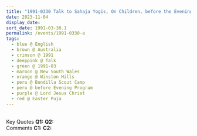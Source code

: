 ```yaml
---
title: "1991-0330 Talk to Sahaja Yogis, On Children, before the Evening Program the day before the Easter Pūjā, Bundilla Scout Camp, 6 Baden Powell Pl, Winston Hills (35 kms E of Sydney), New South Wales, Australia"
date: 2023-11-04
display_date: 
sort_date: 1991-03-30.1
permalink: /events/1991-0330-a
tags:
  - blue @ English
  - brown @ Australia
  - crimson @ 1991
  - deeppink @ Talk
  - green @ 1991-03
  - maroon @ New South Wales
  - orange @ Winston Hills
  - peru @ Bundilla Scout Camp
  - peru @ before Evening Program
  - purple @ Lord Jesus Christ
  - red @ Easter Puja
---
```


<br>

<wave-list>
  <list-title color="DarkSeaGreen" width="55">Key Quotes</list-title>
  <list-item color="BlanchedAlmond" width="280"><b>Q1:</b> <i></i></list-item>
  <list-item color="Lavender" width="280"><b>Q2:</b> <i></i></list-item>
</wave-list>

<br>

<wave-list>
  <list-title color="DarkSeaGreen" width="55">Comments</list-title>
  <list-item color="BlanchedAlmond" width="280"><b>C1:</b> <i></i></list-item>
  <list-item color="Lavender" width="280"><b>C2:</b> <i></i></list-item>
</wave-list>